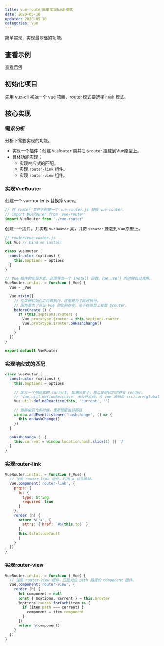 ```yaml
---
title: vue-router简单实现hash模式
date: 2020-05-10
updated: 2020-05-10
categories: Vue
---
```


简单实现，实现最基础的功能。

## 查看示例

[查看示例](https://github.com/haiweilian/laboratory/tree/master/Vue/vue-router-hash-simple-imp)

## 初始化项目

先用 vue-cli 初始一个 vue 项目，router 模式要选择 `hash` 模式。

## 核心实现

### 需求分析

分析下需要实现的功能。

- 实现一个插件：创建 `VueRouter` 类并把 `$router` 挂载到Vue原型上。
- 具体功能实现：
  - 实现响应式的匹配。
  - 实现 `router-link` 组件。
  - 实现 `router-view` 组件。

### 实现VueRouter

创建一个 vue-router.js 替换掉 vuex。

```js
// 在 router 文件下创建一个 vue-router.js 替换 vue-router。
// import VueRouter from 'vue-router'
import VueRouter from './vue-router'
```

创建一个插件，并实现 `VueRouter` 类，并把 `$router` 挂载到Vue原型上。

```javascript
// router/vue-router.js
let Vue // bind on install

class VueRouter {
  constructor (options) {
    this.$options = options
  }
}

// Vue 插件的实现方式，必须导出一个 install 函数。Vue.use() 的时候自动调用。
VueRouter.install = function (_Vue) {
  Vue = _Vue

  Vue.mixin({
    // 在实例初始化之后再执行，这里是为了延迟执行。
    // 因为是为了保证 Vue 的实例存在，用于在原型上挂载 $router。
    beforeCreate () {
      if (this.$options.router) {
        Vue.prototype.$router = this.$options.router
        Vue.prototype.$router.onHashChange()
      }
    }
  })
}

export default VueRouter
```

### 实现响应式的匹配

```js
class VueRouter {
  constructor (options) {
    this.$options = options

    // 定义一个响应式的 current, 如果它变了，那么使用它的组件会 render。
    // `Vue.util.defineReactive` 未公开文档，在 vue 源码的 src/core/global-api/index.js 里面。
    Vue.util.defineReactive(this, 'current', '')

    // 当路由变化的时候，重新赋值当前路径
    window.addEventListener('hashchange', () => {
      this.onHashChange()
    })
  }

  onHashChange () {
    this.current = window.location.hash.slice(1) || '/'
  }
}
```

### 实现router-link

```js
VueRouter.install = function (_Vue) {
  // 注册 router-link 组件，利用 a 标签跳转。
  Vue.component('router-link', {
    props: {
      to: {
        type: String,
        required: true
      }
    },
    render (h) {
      return h('a', {
        attrs: { href: `#${this.to}` }
      },
      this.$slots.default
      )
    }
  })
}
```

### 实现router-view

```js
VueRouter.install = function (_Vue) {
  // 注册 router-view 组件，匹配对应 path 路径的 component 组件。
  Vue.component('router-view', {
    render (h) {
      let component = null
      const { $options, current } = this.$router
      $options.routes.forEach(item => {
        if (item.path === current) {
          component = item.component
        }
      })
      return h(component)
    }
  })
}
```
